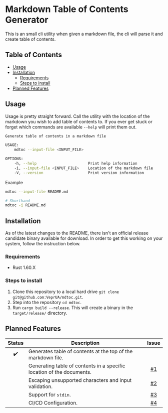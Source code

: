 # Markdown Table of Contents Generator

This is an small cli utility when given a markdown file, the cli will parse it and create table of contents.

## Table of Contents

- [Usage](#usage)
- [Installation](#installation)
  - [Requirements](#requirements)
  - [Steps to install](#steps-to-install)
- [Planned Features](#planned-features)

## Usage

Usage is pretty straight forward. Call the utility with the location of the markdown you wish to add table of contents to. If you ever get stuck or forget which commands are available `--help` will print them out.

```bash
Generate table of contents in a markdown file

USAGE:
    mdtoc --input-file <INPUT_FILE>

OPTIONS:
    -h, --help                       Print help information
    -i, --input-file <INPUT_FILE>    Location of the markdown file
    -V, --version                    Print version information

```

Example

```bash
mdtoc --input-file README.md

# Shorthand
mdtoc -i README.md
```

## Installation

As of the latest changes to the README, there isn't an official release candidate binary available for download. In order to get this working on your system, follow the instruction below.

### Requirements

- Rust 1.60.X

### Steps to install

1. Clone this repository to a local hard drive `git clone git@github.com:VeprUA/mdtoc.git`.
2. Step into the repository `cd mdtoc`.
3. Run `cargo build --release`. This will create a binary in the `target/release/` directory.

## Planned Features

|       Status       | Description                                                           |                     Issue                      |
| :----------------: | --------------------------------------------------------------------- | :--------------------------------------------: |
| :heavy_check_mark: | Generates table of contents at the top of the markdown file.          |                                                |
|                    | Generating table of contents in a specific location of the documents. | [#1](https://github.com/VeprUA/mdtoc/issues/1) |
|                    | Escaping unsupported characters and input validation.                 | [#2](https://github.com/VeprUA/mdtoc/issues/2) |
|                    | Support for `stdin`.                                                  | [#3](https://github.com/VeprUA/mdtoc/issues/3) |
|                    | CI/CD Configuration.                                                  | [#4](https://github.com/VeprUA/mdtoc/issues/4) |
